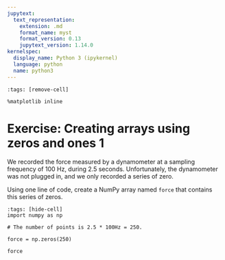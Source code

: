 ```yaml
---
jupytext:
  text_representation:
    extension: .md
    format_name: myst
    format_version: 0.13
    jupytext_version: 1.14.0
kernelspec:
  display_name: Python 3 (ipykernel)
  language: python
  name: python3
---
```


```{code-cell} ipython3
:tags: [remove-cell]

%matplotlib inline
```

# Exercise: Creating arrays using zeros and ones 1

We recorded the force measured by a dynamometer at a sampling frequency of 100 Hz, during 2.5 seconds. Unfortunately, the dynamometer was not plugged in, and we only recorded a series of zero.

Using one line of code, create a NumPy array named `force` that contains this series of zeros.

```{code-cell} ipython3
:tags: [hide-cell]
import numpy as np

# The number of points is 2.5 * 100Hz = 250.

force = np.zeros(250)

force
```
